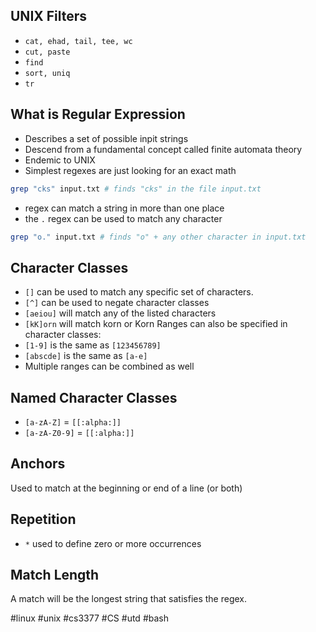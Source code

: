 ## UNIX Filters
- `cat, ehad, tail, tee, wc`
- `cut, paste`
- `find`
- `sort, uniq`
- `tr`
## What is Regular Expression
- Describes a set of possible inpit strings
- Descend from a fundamental concept called finite automata theory
- Endemic to UNIX
- Simplest regexes are just looking for an exact math
```bash
grep "cks" input.txt # finds "cks" in the file input.txt
```
- regex can match a string in more than one place
- the `.` regex can be used to match any character
```bash
grep "o." input.txt # finds "o" + any other character in input.txt
```
## Character Classes
- `[]` can be used to match any specific set of characters.
- `[^]` can be used to negate character classes
- `[aeiou]` will match any of the listed characters
- `[kK]orn` will match korn or Korn
Ranges can also be specified in character classes:
- `[1-9]` is the same as `[123456789]`
- `[abscde]` is the same as `[a-e]`
- Multiple ranges can be combined as well
## Named Character Classes
- `[a-zA-Z]` = `[[:alpha:]]`
- `[a-zA-Z0-9]` = `[[:alpha:]]`
## Anchors
Used to match at the beginning or end of a line (or both)
## Repetition
- `*` used to define zero or more occurrences
## Match Length
A match will be the longest string that satisfies the regex.

#linux #unix #cs3377 #CS #utd #bash